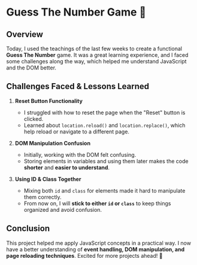 # Guess The Number Game 🎯

## Overview

Today, I used the teachings of the last few weeks to create a functional **Guess The Number** game. It was a great learning experience, and I faced some challenges along the way, which helped me understand JavaScript and the DOM better.

## Challenges Faced & Lessons Learned

1. **Reset Button Functionality**

   - I struggled with how to reset the page when the "Reset" button is clicked.
   - Learned about `location.reload()` and `location.replace()`, which help reload or navigate to a different page.

2. **DOM Manipulation Confusion**

   - Initially, working with the DOM felt confusing.
   - Storing elements in variables and using them later makes the code **shorter** and **easier to understand**.

3. **Using ID & Class Together**
   - Mixing both `id` and `class` for elements made it hard to manipulate them correctly.
   - From now on, I will **stick to either `id` or `class`** to keep things organized and avoid confusion.

## Conclusion

This project helped me apply JavaScript concepts in a practical way. I now have a better understanding of **event handling, DOM manipulation, and page reloading techniques**. Excited for more projects ahead! 🚀
